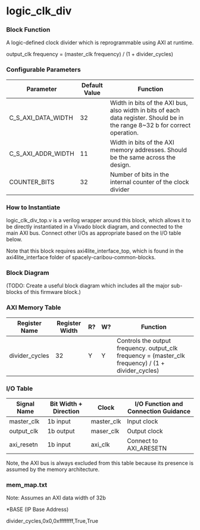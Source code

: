 # logic_clk_div

### Block Function
A logic-defined clock divider which is reprogrammable using AXI at runtime.

output_clk frequency = (master_clk frequency) / (1 + divider_cycles)

### Configurable Parameters

| Parameter     | Default Value	          | Function  |
| ------------- | ----------------------- | ------- |
| C_S_AXI_DATA_WIDTH        | 32    | Width in bits of the AXI bus, also width in bits of each data register. Should be in the range 8~32 b for correct operation. |
| C_S_AXI_ADDR_WIDTH        | 11    | Width in bits of the AXI memory addresses. Should be the same across the design. | 
|COUNTER_BITS | 32 | Number of bits in the internal counter of the clock divider |


### How to Instantiate
logic_clk_div_top.v is a verilog wrapper around this block, which allows it to be directly instantiated in a Vivado block diagram, and connected to the main AXI bus. Connect other I/Os as appropriate based on the I/O table below.

Note that this block requires axi4lite_interface_top, which is found in the axi4lite_interface folder of spacely-caribou-common-blocks.


### Block Diagram
(TODO: Create a useful block diagram which includes all the major sub-blocks of this firmware block.)

### AXI Memory Table 

| Register Name       | Register Width            | R?   | W?   | Function                             |
| -------------       | -------------------- | ---- | ---- | ------------------------------------ |
|divider_cycles | 32 | Y | Y | Controls the output frequency. output_clk frequency = (master_clk frequency) / (1 + divider_cycles)  |



### I/O Table 

| Signal Name       | Bit Width + Direction          | Clock   | I/O Function and Connection Guidance |
| -------------     | ------------------------------ | ------- | ------------------------------------ |
|master_clk| 1b input | master_clk | Input clock |
|output_clk| 1b output | maser_clk | Output clock |
|axi_resetn| 1b input | axi_clk | Connect to AXI_ARESETN |



Note, the AXI bus is always excluded from this table because its presence is assumed by the memory architecture.

### mem_map.txt

Note: Assumes an AXI data width of 32b

*BASE (IP Base Address)

divider_cycles,0x0,0xffffffff,True,True



